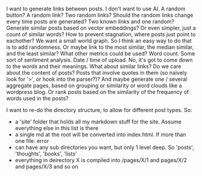 I want to generate links between posts. I don't want to use AI. A random button? A random link? Two random links? Should the random links change every time posts are generated? Two known links and one random? Generate similar posts based on vector embeddings? Or even simpler, just a count of similar words? How to prevent stagnation, where posts just point to eachother? We want a small world graph. So I think an easy way to do that is to add randomness. Or maybe link to the most similar, the median similar, and the least similar? What other metrics could be used? Word count. Some sort of sentiment analysis. Date / time of upload. No, it's got to come down to the words and their meanings. What about similar links? Do we care about the content of posts? Posts that involve quotes in them (so naively look for '>', or hook into the parser?)? And maybe generate one / several aggregate pages, based on grouping or similarity or word clouds like a wordpress blog. Or rank posts based on the similarity of the frequency of words used in the posts?

I want to re-do the directory structure, to allow for different post types. So:
- a 'site' folder that holds all my markdown stuff for the site. Assume everything else in this list is there
- a single md at the root will be converted into index.html. If more than one file: error
- can have any sub directories you want, but only 1 level deep. So 'posts', 'thoughts', 'books', 'lists'
- everything in deirectory X is compiled into /pages/X/1 and pages/X/2 and pages/X/3 and so on

